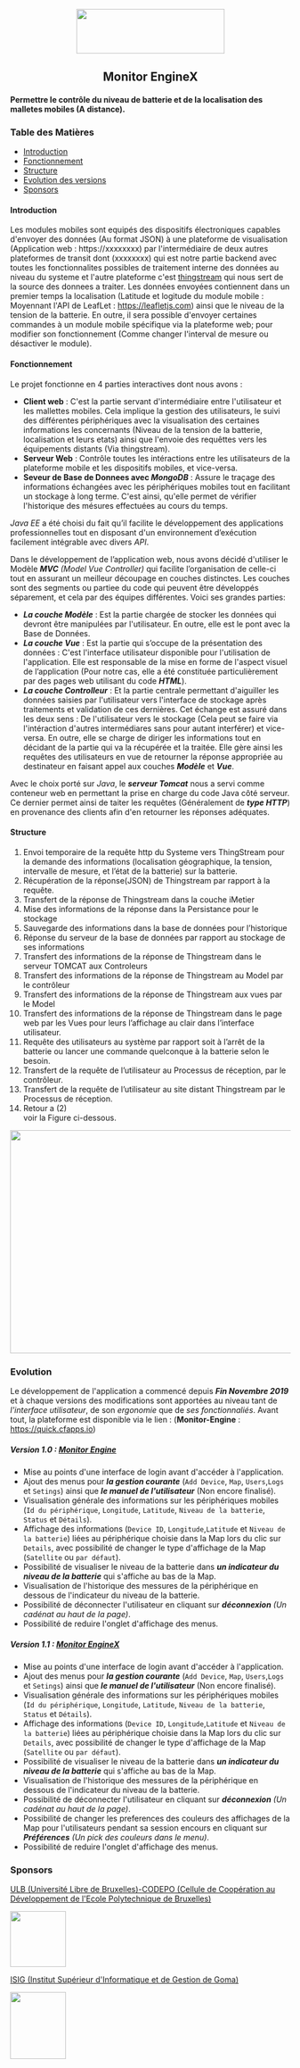 <p align="center">
  <img width="266" height="80" src="https://user-images.githubusercontent.com/46261770/79870277-9a490b00-8397-11ea-88ac-e8dc25124084.png">
  </p>
<h2 align="center">
  Monitor EngineX
</h2>  

#### Permettre le contrôle du niveau de batterie et de la localisation des malletes mobiles (A distance).

### Table des Matières
- [Introduction](#Introduction)
- [Fonctionnement](#Fonctionnement)
- [Structure](#Structure)
- [Evolution des versions](#Evolution)
- [Sponsors](#Sponsors)

#### Introduction

Les modules mobiles sont equipés des dispositifs électroniques capables d'envoyer des données (Au format JSON) à une plateforme de visualisation (Application web : https://xxxxxxxx) par l'intermédiaire de deux autres plateformes de transit dont (xxxxxxxx) qui est notre partie backend avec toutes les fonctionnalites possibles de traitement interne des données au niveau du systeme et l'autre plateforme c'est [thingstream](https://thingstream.io) qui nous sert de la source des donnees a traiter.
Les données envoyées contiennent dans un premier temps la localisation (Latitude et logitude du module mobile : Moyennant l'API de LeafLet : https://leafletjs.com) ainsi que le niveau de la tension de la batterie. En outre, il sera possible d'envoyer certaines commandes à un module mobile spécifique via la plateforme web; pour modifier son fonctionnement (Comme changer l'interval de mesure ou désactiver le module).

#### Fonctionnement

Le projet fonctionne en 4 parties interactives dont nous avons :
- **Client web** : C'est la partie servant d'intermédiaire entre l'utilisateur et les mallettes mobiles. Cela implique la gestion des utilisateurs, le suivi des différentes périphériques avec la visualisation des certaines informations les concernants (Niveau de la tension de la batterie, localisation et leurs etats) ainsi que l'envoie des requêttes vers les équipements distants (Via thingstream). 
- **Serveur Web** : Contrôle toutes les intéractions entre les utilisateurs de la plateforme mobile et les dispositifs mobiles, et vice-versa.
- **Seveur de Base de Donnees avec *MongoDB*** : Assure le traçage des informations échangées avec les périphériques mobiles tout en facilitant un stockage à long terme. C'est ainsi, qu'elle permet de vérifier l'historique des mésures effectuées au cours du temps.

*Java EE* a été choisi du fait qu’il facilite le développement des applications professionnelles tout en disposant d'un environnement d’exécution facilement intégrable avec divers *API*.  

Dans le développement de l’application web, nous avons décidé d'utiliser le Modèle ***MVC*** *(Model Vue Controller)* qui facilite l’organisation de celle-ci tout en assurant un meilleur découpage en couches distinctes. Les couches sont des segments ou partiee du code qui peuvent être développés séparement, et cela par des équipes différentes. Voici ses grandes parties:
- ***La couche Modèle*** : Est la partie chargée de stocker les données qui devront être manipulées par l'utilisateur. En outre, elle est le pont avec la Base de Données.
- ***La couche Vue*** : Est la partie qui s’occupe de la présentation des données : C'est l'interface utilisateur disponible pour l'utilisation de l'application. Elle est responsable de la mise en forme de l'aspect visuel de l’application (Pour notre cas, elle a été constituée particulièrement par des pages web utilisant du code ***HTML***).
- ***La couche Controlleur*** : Et la partie centrale permettant d'aiguiller les données saisies par l'utilisateur vers l'interface de stockage après traitements et validation de ces dernières. Cet échange est assuré dans les deux sens : De l'utilisateur vers le stockage (Cela peut se faire via l'intéraction d'autres intermédiares sans pour autant interférer) et vice-versa. En outre, elle se charge de diriger les informations tout en décidant de la partie qui va la récupérée et la traitée. Elle gère ainsi les requêtes des utilisateurs en vue de retourner la réponse appropriée au destinateur en faisant appel aux couches ***Modèle*** et ***Vue***.

Avec le choix porté sur *Java*, le ***serveur Tomcat*** nous a servi comme conteneur web en permettant la prise en charge du code Java côté serveur. Ce dernier permet ainsi de taiter les requêtes (Généralement de ***type HTTP***) en provenance des clients afin d'en retourner les réponses adéquates. 

#### Structure

1. Envoi temporaire de la requête http du Systeme vers ThingStream pour la demande des informations (localisation    géographique, la tension, intervalle de mesure, et l’état de la batterie) sur la batterie.  
2. Récupération de la réponse(JSON) de Thingstream par rapport à la requête.  
3. Transfert de la réponse de Thingstream dans la couche iMetier  
4. Mise des informations de la réponse dans la Persistance pour le stockage  
5. Sauvegarde des informations dans la base de données pour l’historique   
6. Réponse du serveur de la base de données par rapport au stockage de ses informations  
7. Transfert des informations de la réponse de Thingstream dans le serveur TOMCAT aux Controleurs  
8. Transfert des informations de la réponse de Thingstream au Model par le contrôleur  
9. Transfert des informations de la réponse de Thingstream aux vues par le Model
10. Transfert des informations de la réponse de Thingstream dans le page web par les Vues pour leurs l’affichage au clair dans l’interface utilisateur.  
11. Requête des utilisateurs au système par rapport soit à l’arrêt de la batterie ou lancer une commande quelconque à la batterie selon le besoin.  
12. Transfert de la requête de l’utilisateur au Processus de réception, par le contrôleur.  
13. Transfert de la requête de l’utilisateur au site distant Thingstream par le Processus de réception.  
14. Retour a (2)  
voir la Figure ci-dessous.

<p align="center">
  <img width="700" height="400" src="https://user-images.githubusercontent.com/46261770/79869763-b8623b80-8396-11ea-8ee8-6e8b4b3c0857.png">
</p>

### Evolution

Le développement de l'application a commencé depuis ***Fin Novembre 2019*** et à chaque versions des modifications sont apportées au niveau tant de *l'interface utilisateur*, de son *ergonomie* que de *ses fonctionnaliés*.
Avant tout, la plateforme est disponible via le lien : (**Monitor-Engine** : https://quick.cfapps.io)

##### Version 1.0 : [Monitor Engine](https://github.com/isigcodepo/monitor-engine)
- Mise au points d'une interface de login avant d'accéder à l'application.
- Ajout des menus pour ***la gestion courante*** (`Add Device`, `Map`, `Users`,`Logs` et `Setings`) ainsi que ***le manuel de l'utilisateur*** (Non encore finalisé).
- Visualisation générale des informations sur les périphériques mobiles (`Id du périphérique`, `Longitude`, `Latitude`, `Niveau de la batterie`, `Status` et `Détails`).
- Affichage des informations (`Device ID`, `Longitude`,`Latitude` et `Niveau de la batterie`) liées au périphérique choisie dans la Map lors du clic sur `Details`, avec possibilité de changer le type d'affichage de la Map (`Satellite` ou `par défaut`). 
- Possibilité de visualiser le niveau de la batterie dans ***un indicateur du niveau de la batterie*** qui s'affiche au bas de la Map.
- Visualisation de l'historique des messures de la périphérique en dessous de l'indicateur du niveau de la batterie.
- Possibilité de déconnecter l'utilisateur en cliquant sur ***déconnexion*** *(Un cadénat au haut de la page)*.
- Possibilité de reduire l'onglet d'affichage des menus.

##### Version 1.1 : [Monitor EngineX](https://github.com/isigcodepo/enginex)
- Mise au points d'une interface de login avant d'accéder à l'application.
- Ajout des menus pour ***la gestion courante*** (`Add Device`, `Map`, `Users`,`Logs` et `Setings`) ainsi que ***le manuel de l'utilisateur*** (Non encore finalisé).
- Visualisation générale des informations sur les périphériques mobiles (`Id du périphérique`, `Longitude`, `Latitude`, `Niveau de la batterie`, `Status` et `Détails`).
- Affichage des informations (`Device ID`, `Longitude`,`Latitude` et `Niveau de la batterie`) liées au périphérique choisie dans la Map lors du clic sur `Details`, avec possibilité de changer le type d'affichage de la Map (`Satellite` ou `par défaut`). 
- Possibilité de visualiser le niveau de la batterie dans ***un indicateur du niveau de la batterie*** qui s'affiche au bas de la Map.
- Visualisation de l'historique des messures de la périphérique en dessous de l'indicateur du niveau de la batterie.
- Possibilité de déconnecter l'utilisateur en cliquant sur ***déconnexion*** *(Un cadénat au haut de la page)*.
- Possibilité de changer les preferences des couleurs des affichages de la Map pour l'utilisateurs pendant sa session encours en cliquant sur ***Préférences*** *(Un pick des couleurs dans le menu)*.
- Possibilité de reduire l'onglet d'affichage des menus.

### Sponsors

[ULB (Université Libre de Bruxelles)-CODEPO (Cellule de Coopération au Développement de l'Ecole Polytechnique de Bruxelles)](https://polytech.ulb.be/fr/international/cellule-de-cooperation-au-developpement)
<p align="left">
  <img width="100" height="100" src="https://user-images.githubusercontent.com/15903230/74433560-4c7cc780-4e69-11ea-8c20-62a458ae1ffb.png">
  
  [ISIG (Institut Supérieur d'Informatique et de Gestion de Goma)](https://www.isig.ac.cd/)
  <p align="left">
  <img width="100" height="120" src="https://user-images.githubusercontent.com/15903230/74431114-f7d84d00-4e66-11ea-9b20-d3db26e0db89.png">
